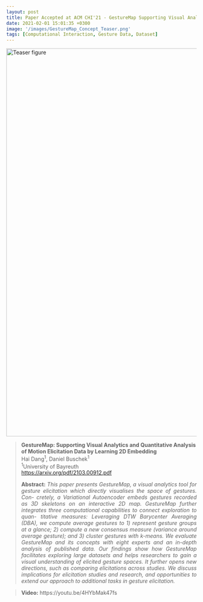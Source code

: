 ```yaml
---
layout: post
title: Paper Accepted at ACM CHI'21 - GestureMap Supporting Visual Analytics and Quantitative Analysis of Motion Elicitation Data by Learning 2D Embeddings 
date: 2021-02-01 15:01:35 +0300
image: '/images/GestureMap_Concept_Teaser.png'
tags: [Computational Interaction, Gesture Data, Dataset]
---
```


<img src="./static/Teaser.png" alt="Teaser figure" width="1024px"/>

> **GestureMap: Supporting Visual Analytics and Quantitative Analysis of Motion Elicitation Data by Learning 2D Embedding**<br>
> Hai Dang<sup>1</sup>, Daniel Buschek<sup>1</sup><br>
> <sup>1</sup>University of Bayreuth<br>
> https://arxiv.org/pdf/2103.00912.pdf
>
> <p align="justify"><b>Abstract:</b> <i>This paper presents GestureMap, a visual analytics tool for gesture elicitation which directly visualises the space of gestures. Con- cretely, a Variational Autoencoder embeds gestures recorded as 3D skeletons on an interactive 2D map. GestureMap further integrates three computational capabilities to connect exploration to quan- titative measures: Leveraging DTW Barycenter Averaging (DBA), we compute average gestures to 1) represent gesture groups at a glance; 2) compute a new consensus measure (variance around average gesture); and 3) cluster gestures with k-means. We evaluate GestureMap and its concepts with eight experts and an in-depth analysis of published data. Our findings show how GestureMap facilitates exploring large datasets and helps researchers to gain a visual understanding of elicited gesture spaces. It further opens new directions, such as comparing elicitations across studies. We discuss implications for elicitation studies and research, and opportunities to extend our approach to additional tasks in gesture elicitation.
</i></p>
> <p align="justify"><b>Video:</b> 
> https://youtu.be/4HYbMak47fs